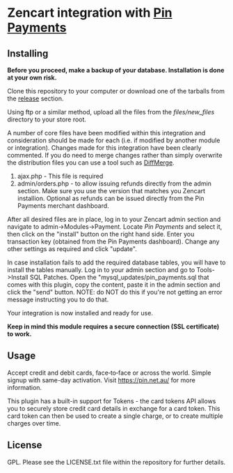 # Zencart integration with [Pin Payments](https://pin.net.au)

## Installing 

**Before you proceed, make a backup of your database. Installation is done at your own risk.**

Clone this repository to your computer or download one of the tarballs from the [release](https://github.com/montdidier/zencart-pinpayments/releases) section.

Using ftp or a similar method, upload all the files from the *files/new_files* directory to your store root.

A number of core files have been modified within this integration and consideration should be made for each (i.e. if modified by another module or integration). Changes made for this integration have been clearly commented. If you do need to merge changes rather than simply overwrite the distribution files you can use a tool such as [DiffMerge](https://sourcegear.com/diffmerge/).

1. ajax.php - This file is required 
2. admin/orders.php - to allow issuing refunds directly from the admin section. Make sure you use the version that matches you Zencart installion. Optional as refunds can be issued directly from the Pin Payments merchant dashboard.

After all desired files are in place, log in to your Zencart admin section and navigate to admin->Modules->Payment. Locate *Pin Payments* and select it, then click on the "install" button on the right hand side. Enter you transaction key (obtained from the Pin Payments dashboard). Change any other settings as required and click "update".

In case installation fails to add the required database tables, you will have to install the tables manually. Log in to your admin section and go to Tools->Install SQL Patches. Open the "mysql_updates/pin_payments.sql that comes with this plugin, copy the content, paste it in the admin section and click the "send" button. NOTE: do NOT do this if you're not getting an error message instructing you to do that.

Your integration is now installed and ready for use.

**Keep in mind this module requires a secure connection (SSL certificate) to work.**

## Usage

Accept credit and debit cards, face‑to‑face or across the world. Simple signup with same-day activation. Visit https://pin.net.au/ for more information.

This plugin has a built-in support for Tokens - the card tokens API allows you to securely store credit card details in exchange for a card token. This card token can then be used to create a single charge, or to create multiple charges over time.

## License 

GPL. Please see the LICENSE.txt file within the repository for further details.
